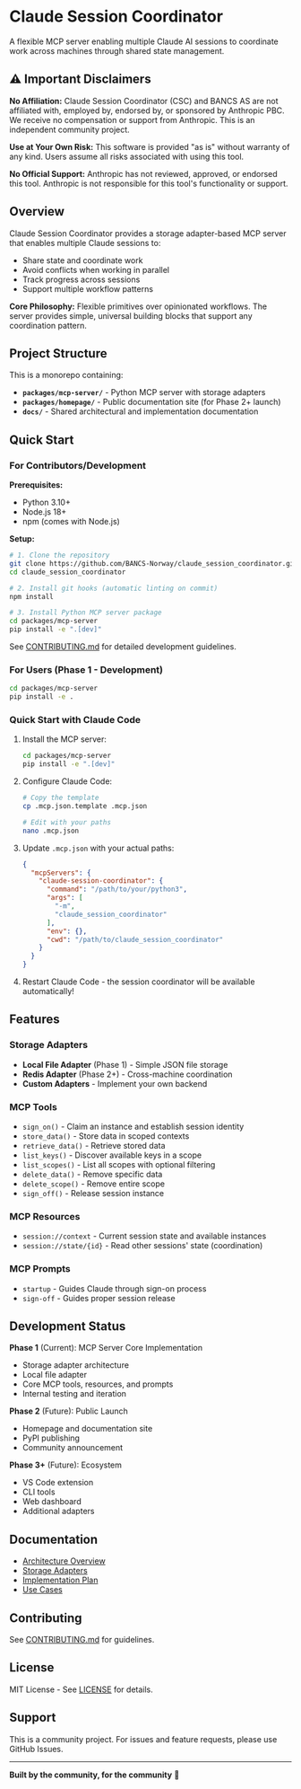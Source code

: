 # Claude Session Coordinator

A flexible MCP server enabling multiple Claude AI sessions to coordinate work across machines through shared state management.

## ⚠️ Important Disclaimers

**No Affiliation:** Claude Session Coordinator (CSC) and BANCS AS are not affiliated with, employed by, endorsed by, or sponsored by Anthropic PBC. We receive no compensation or support from Anthropic. This is an independent community project.

**Use at Your Own Risk:** This software is provided "as is" without warranty of any kind. Users assume all risks associated with using this tool.

**No Official Support:** Anthropic has not reviewed, approved, or endorsed this tool. Anthropic is not responsible for this tool's functionality or support.

## Overview

Claude Session Coordinator provides a storage adapter-based MCP server that enables multiple Claude sessions to:
- Share state and coordinate work
- Avoid conflicts when working in parallel
- Track progress across sessions
- Support multiple workflow patterns

**Core Philosophy:** Flexible primitives over opinionated workflows. The server provides simple, universal building blocks that support any coordination pattern.

## Project Structure

This is a monorepo containing:

- **`packages/mcp-server/`** - Python MCP server with storage adapters
- **`packages/homepage/`** - Public documentation site (for Phase 2+ launch)
- **`docs/`** - Shared architectural and implementation documentation

## Quick Start

### For Contributors/Development

**Prerequisites:**
- Python 3.10+
- Node.js 18+
- npm (comes with Node.js)

**Setup:**

```bash
# 1. Clone the repository
git clone https://github.com/BANCS-Norway/claude_session_coordinator.git
cd claude_session_coordinator

# 2. Install git hooks (automatic linting on commit)
npm install

# 3. Install Python MCP server package
cd packages/mcp-server
pip install -e ".[dev]"
```

See [CONTRIBUTING.md](CONTRIBUTING.md) for detailed development guidelines.

### For Users (Phase 1 - Development)

```bash
cd packages/mcp-server
pip install -e .
```

### Quick Start with Claude Code

1. Install the MCP server:
   ```bash
   cd packages/mcp-server
   pip install -e ".[dev]"
   ```

2. Configure Claude Code:
   ```bash
   # Copy the template
   cp .mcp.json.template .mcp.json

   # Edit with your paths
   nano .mcp.json
   ```

3. Update `.mcp.json` with your actual paths:
   ```json
   {
     "mcpServers": {
       "claude-session-coordinator": {
         "command": "/path/to/your/python3",
         "args": [
           "-m",
           "claude_session_coordinator"
         ],
         "env": {},
         "cwd": "/path/to/claude_session_coordinator"
       }
     }
   }
   ```

4. Restart Claude Code - the session coordinator will be available automatically!

## Features

### Storage Adapters

- **Local File Adapter** (Phase 1) - Simple JSON file storage
- **Redis Adapter** (Phase 2+) - Cross-machine coordination
- **Custom Adapters** - Implement your own backend

### MCP Tools

- `sign_on()` - Claim an instance and establish session identity
- `store_data()` - Store data in scoped contexts
- `retrieve_data()` - Retrieve stored data
- `list_keys()` - Discover available keys in a scope
- `list_scopes()` - List all scopes with optional filtering
- `delete_data()` - Remove specific data
- `delete_scope()` - Remove entire scope
- `sign_off()` - Release session instance

### MCP Resources

- `session://context` - Current session state and available instances
- `session://state/{id}` - Read other sessions' state (coordination)

### MCP Prompts

- `startup` - Guides Claude through sign-on process
- `sign-off` - Guides proper session release

## Development Status

**Phase 1** (Current): MCP Server Core Implementation
- Storage adapter architecture
- Local file adapter
- Core MCP tools, resources, and prompts
- Internal testing and iteration

**Phase 2** (Future): Public Launch
- Homepage and documentation site
- PyPI publishing
- Community announcement

**Phase 3+** (Future): Ecosystem
- VS Code extension
- CLI tools
- Web dashboard
- Additional adapters

## Documentation

- [Architecture Overview](docs/architecture/overview.md)
- [Storage Adapters](docs/architecture/storage-adapters.md)
- [Implementation Plan](docs/implementation/phase-1-plan.md)
- [Use Cases](docs/use-cases/)

## Contributing

See [CONTRIBUTING.md](CONTRIBUTING.md) for guidelines.

## License

MIT License - See [LICENSE](LICENSE) for details.

## Support

This is a community project. For issues and feature requests, please use GitHub Issues.

---

**Built by the community, for the community** 🚀
